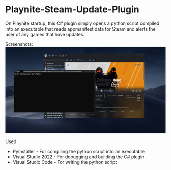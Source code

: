 # Playnite-Steam-Update-Plugin

On Playnite startup, this C# plugin simply opens a python script compiled into an executable that reads appmanifest data for Steam and alerts the user of any games that have updates.

Screenshots:
<img src="/screenshots/main_full.png">

Used:<br>
- PyInstaller - For compiling the python script into an executable<br>
- Visual Studio 2022 - For debugging and building the C# plugin<br>
- Visual Studio Code - For writing the python script
